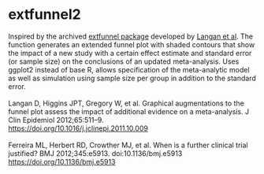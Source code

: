 # extfunnel2

Inspired by the archived <a href="https://cran.r-project.org/web/packages/extfunnel/index.html">extfunnel package</a> developed by <a href="https://doi.org/10.1016/j.jclinepi.2011.10.009">Langan et al</a>. The function generates an extended funnel plot with shaded contours that show the impact of a new study with a certain effect estimate and standard error (or sample size) on the conclusions of an updated meta-analysis. Uses ggplot2 instead of base R, allows specification of the meta-analytic model as well as simulation using sample size per group in addition to the standard error. <br><br>
Langan D, Higgins JPT, Gregory W, et al. Graphical augmentations to the funnel plot assess the impact of additional evidence on a meta-analysis. J Clin Epidemiol 2012;65:511–9.  
https://doi.org/10.1016/j.jclinepi.2011.10.009 <br><br>
Ferreira ML, Herbert RD, Crowther MJ, et al. When is a further clinical trial justified? BMJ 2012;345:e5913. doi:10.1136/bmj.e5913
https://doi.org/10.1136/bmj.e5913
